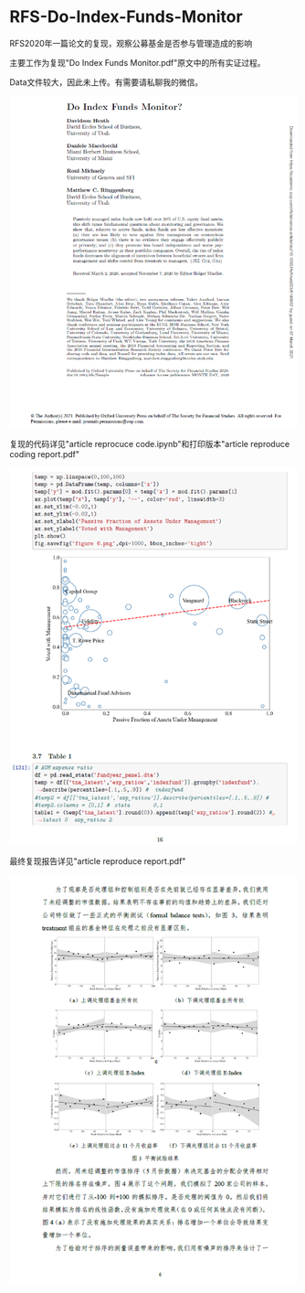 # RFS-Do-Index-Funds-Monitor
RFS2020年一篇论文的复现，观察公募基金是否参与管理造成的影响

主要工作为复现"Do Index Funds Monitor.pdf"原文中的所有实证过程。

Data文件较大，因此未上传。有需要请私聊我的微信。

![image-20220226154334656](README.assets/image-20220226154334656.png)

复现的代码详见"article reprocuce code.ipynb"和打印版本"article reproduce coding report.pdf"

![image-20220226154450394](README.assets/image-20220226154450394.png)

最终复现报告详见"article reproduce report.pdf"

![image-20220226154513294](README.assets/image-20220226154513294.png)
